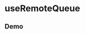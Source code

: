 <script lang="ts" setup>
import DemoUseRemoteCache from './Demo.vue'
</script>

# useRemoteQueue

## Demo

<DemoUseRemoteCache />